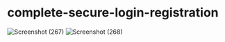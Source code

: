 # complete-secure-login-registration

![Screenshot (267)](https://user-images.githubusercontent.com/64264883/171808947-3b41e3fe-b78c-43e9-b68f-0a3a5fa3a27d.png)
![Screenshot (268)](https://user-images.githubusercontent.com/64264883/171808976-c41b8d5c-dc82-411a-b728-e44235da98cc.png)
